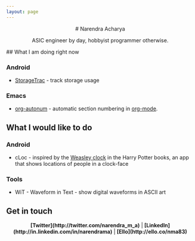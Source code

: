 ```yaml
---
layout: page
---
```


<center>
# Narendra Acharya 

ASIC engineer by day, hobbyist programmer otherwise.
</center>
## What I am doing right now

### Android
* [StorageTrac](/SDCardTrac) - track storage usage

### Emacs
* [org-autonum](https://github.com/nma83/org-autonum) - automatic section numbering in [org-mode](http://orgmode.org).

## What I would like to do

### Android

* cLoc - inspired by the [Weasley clock](http://harrypotter.wikia.com/wiki/Weasley_Clock) in the Harry Potter books, an app that shows locations of people in a clock-face

### Tools

* WiT - Waveform in Text - show digital waveforms in ASCII art

## Get in touch
<center>
<b>[Twitter](http://twitter.com/narendra_m_a)</b> | <b>[LinkedIn](http://in.linkedin.com/in/narendrama)</b> |
<b>[Ello](http://ello.co/nma83)</b>
</center>
